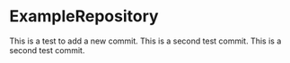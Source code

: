 # ExampleRepository
This is a test to add a new commit.
This is a second test commit.
This is a second test commit.